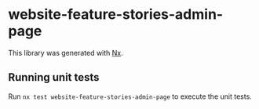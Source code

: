# website-feature-stories-admin-page

This library was generated with [Nx](https://nx.dev).

## Running unit tests

Run `nx test website-feature-stories-admin-page` to execute the unit tests.
